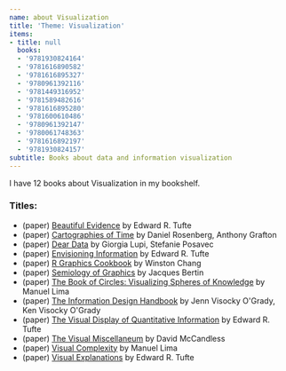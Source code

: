 ```yaml
---
name: about Visualization
title: 'Theme: Visualization'
items:
- title: null
  books:
  - '9781930824164'
  - '9781616890582'
  - '9781616895327'
  - '9780961392116'
  - '9781449316952'
  - '9781589482616'
  - '9781616895280'
  - '9781600610486'
  - '9780961392147'
  - '9780061748363'
  - '9781616892197'
  - '9781930824157'
subtitle: Books about data and information visualization
---
```

I have 12 books about Visualization in my bookshelf.

### Titles:
- (paper) [Beautiful Evidence](/books/info/9781930824164) by Edward R. Tufte
- (paper) [Cartographies of Time](/books/info/9781616890582) by Daniel Rosenberg, Anthony Grafton
- (paper) [Dear Data](/books/info/9781616895327) by Giorgia Lupi, Stefanie Posavec
- (paper) [Envisioning Information](/books/info/9780961392116) by Edward R. Tufte
- (paper) [R Graphics Cookbook](/books/info/9781449316952) by Winston Chang
- (paper) [Semiology of Graphics](/books/info/9781589482616) by Jacques Bertin
- (paper) [The Book of Circles: Visualizing Spheres of Knowledge](/books/info/9781616895280) by Manuel Lima
- (paper) [The Information Design Handbook](/books/info/9781600610486) by Jenn Visocky O'Grady, Ken Visocky O'Grady
- (paper) [The Visual Display of Quantitative Information](/books/info/9780961392147) by Edward R. Tufte
- (paper) [The Visual Miscellaneum](/books/info/9780061748363) by David McCandless
- (paper) [Visual Complexity](/books/info/9781616892197) by Manuel Lima
- (paper) [Visual Explanations](/books/info/9781930824157) by Edward R. Tufte
